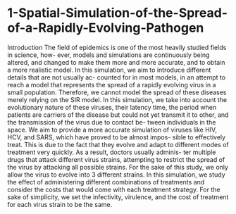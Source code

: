 # 1-Spatial-Simulation-of-the-Spread-of-a-Rapidly-Evolving-Pathogen
Introduction The field of epidemics is one of the most heavily studied fields in science, how- ever, models and simulations are continuously being altered, and changed to make them more and more accurate, and to obtain a more realistic model. In this simulation, we aim to introduce different details that are not usually ac- counted for in most models, in an attempt to reach a model that represents the spread of a rapidly evolving virus in a small population. Therefore, we cannot model the spread of these diseases merely relying on the SIR model. In this simulation, we take into account the evolutionary nature of these viruses, their latency time, the period when patients are carriers of the disease but could not yet transmit it to other, and the transmission of the virus due to contact be- tween individuals in the space. We aim to provide a more accurate simulation of viruses like HIV, HCV, and SARS, which have proved to be almost impos- sible to effectively treat. This is due to the fact that they evolve and adapt to different modes of treatment very quickly. As a result, doctors usually adminis- ter multiple drugs that attack different virus strains, attempting to restrict the spread of the virus by attacking all possible strains. For the sake of this study, we only allow the virus to evolve into 3 different strains. In this simulation, we study the effect of administering different combinations of treatments and consider the costs that would come with each treatment strategy. For the sake of simplicity, we set the infectivity, virulence, and the cost of treatment for each virus strain to be the same.
